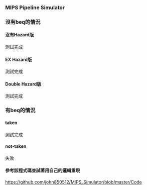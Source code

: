 ### MIPS Pipeline Simulator

### 沒有beq的情況

#### 沒有Hazard版
測試完成

#### EX Hazard版
測試完成

#### Double Hazard版
測試完成

### 有beq的情況

#### taken
測試完成

#### not-taken
失敗

#### 參考該程式碼並試著用自己的邏輯重現
https://github.com/john850512/MIPS_Simulator/blob/master/Code